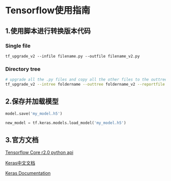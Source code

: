 # Tensorflow使用指南



## 1.使用脚本进行转换版本代码

### Single file

```
tf_upgrade_v2 --infile filename.py --outfile filename_v2.py
```

### Directory tree


```bash
# upgrade all the .py files and copy all the other files to the outtree
tf_upgrade_v2 --intree foldername --outtree foldername_v2 --reportfile report.txt
```



## 2.保存并加载模型

```python
model.save('my_model.h5')

new_model = tf.keras.models.load_model('my_model.h5')
```



## 3.官方文档

[Tensorflow Core r2.0 python api](https://www.tensorflow.org/api_docs/python/tf) 

[Keras中文文档](https://keras.io/zh/)

[Keras Documentation](https://keras.io/)

